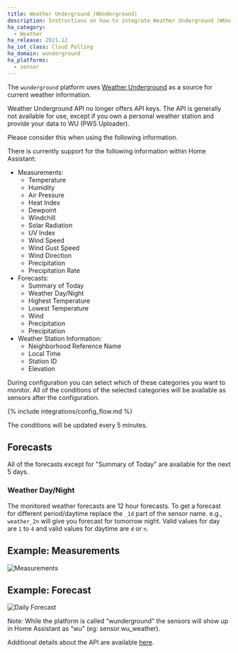 ```yaml
---
title: Weather Underground (WUnderground)
description: Instructions on how to integrate Weather Underground (WUnderground) Weather within Home Assistant.
ha_category:
  - Weather
ha_release: 2021.12
ha_iot_class: Cloud Polling
ha_domain: wunderground
ha_platforms:
  - sensor
---
```


The `wunderground` platform uses [Weather Underground](https://www.wunderground.com/) as a source for current weather information.

<div class='note'>

Weather Underground API no longer offers API keys. The API is generally not available for use, except if you own a personal weather station and provide your data to WU (PWS Uploader).

Please consider this when using the following information.

</div>

There is currently support for the following information within Home Assistant:

- Measurements:
  - Temperature
  - Humidity
  - Air Pressure
  - Heat Index
  - Dewpoint
  - Windchill
  - Solar Radiation
  - UV Index
  - Wind Speed
  - Wind Gust Speed
  - Wind Direction
  - Precipitation
  - Precipitation Rate
- Forecasts:
  - Summary of Today
  - Weather Day/Night
  - Highest Temperature
  - Lowest Temperature
  - Wind
  - Precipitation
  - Precipitation
- Weather Station Information:
  - Neighborhood Reference Name
  - Local Time
  - Station ID
  - Elevation

During configuration you can select which of these categories you want to monitor.
All of the conditions of the selected categories will be available as sensors after the configuration.

{% include integrations/config_flow.md %}

The conditions will be updated every 5 minutes.

## Forecasts

All of the forecasts except for "Summary of Today" are available for the next 5 days.

### Weather Day/Night

The monitored weather forecasts are 12 hour forecasts. To get a forecast for different period/daytime replace the `_1d` part of the sensor name.  e.g., `weather_2n` will give you forecast for tomorrow night. Valid values for day are `1` to `4` and valid values for daytime are `d` or `n`.

## Example: Measurements

![Measurements](/images/screenshots/wunderground_measurements.png)

## Example: Forecast

![Daily Forecast](/images/screenshots/wunderground_daily_forecast.png)

<div class='note'>
Note: While the platform is called “wunderground” the sensors will show up in Home Assistant as “wu” (eg: sensor.wu_weather).
</div>

Additional details about the API are available [here](https://docs.google.com/document/d/1eKCnKXI9xnoMGRRzOL1xPCBihNV2rOet08qpE_gArAY/edit).
